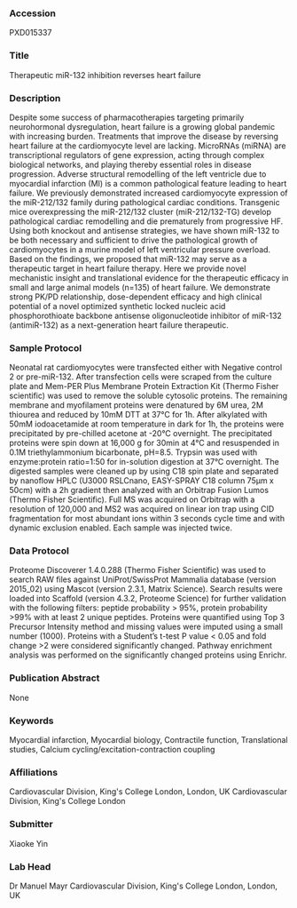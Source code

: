 ### Accession
PXD015337

### Title
Therapeutic miR-132 inhibition reverses heart failure

### Description
Despite some success of pharmacotherapies targeting primarily neurohormonal dysregulation, heart failure is a growing global pandemic with increasing burden. Treatments that improve the disease by reversing heart failure at the cardiomyocyte level are lacking. MicroRNAs (miRNA) are transcriptional regulators of gene expression, acting through complex biological networks, and playing thereby essential roles in disease progression. Adverse structural remodelling of the left ventricle due to myocardial infarction (MI) is a common pathological feature leading to heart failure. We previously demonstrated increased cardiomyocyte expression of the miR-212/132 family during pathological cardiac conditions. Transgenic mice overexpressing the miR-212/132 cluster (miR-212/132-TG) develop pathological cardiac remodelling and die prematurely from progressive HF. Using both knockout and antisense strategies, we have shown miR-132 to be both necessary and sufficient to drive the pathological growth of cardiomyocytes in a murine model of left ventricular pressure overload. Based on the findings, we proposed that miR-132 may serve as a therapeutic target in heart failure therapy. Here we provide novel mechanistic insight and translational evidence for the therapeutic efficacy in small and large animal models (n=135) of heart failure. We demonstrate strong PK/PD relationship, dose-dependent efficacy and high clinical potential of a novel optimized synthetic locked nucleic acid phosphorothioate backbone antisense oligonucleotide inhibitor of miR-132 (antimiR-132) as a next-generation heart failure therapeutic.

### Sample Protocol
Neonatal rat cardiomyocytes were transfected either with Negative control 2 or pre-miR-132. After transfection cells were scraped from the culture plate and Mem-PER Plus Membrane Protein Extraction Kit (Thermo Fisher scientific) was used to remove the soluble cytosolic proteins. The remaining membrane and myofilament proteins were denatured by 6M urea, 2M thiourea and reduced by 10mM DTT at 37°C for 1h. After alkylated with 50mM iodoacetamide at room temperature in dark for 1h, the proteins were precipitated by pre-chilled acetone at -20°C overnight. The precipitated proteins were spin down at 16,000 g for 30min at 4°C and resuspended in 0.1M triethylammonium bicarbonate, pH=8.5. Trypsin was used with enzyme:protein ratio=1:50 for in-solution digestion at 37°C overnight. The digested samples were cleaned up by using C18 spin plate and separated by nanoflow HPLC (U3000 RSLCnano, EASY-SPRAY C18 column 75µm x 50cm) with a 2h gradient then analyzed with an Orbitrap Fusion Lumos (Thermo Fisher Scientific). Full MS was acquired on Orbitrap with a resolution of 120,000 and MS2 was acquired on linear ion trap using CID fragmentation for most abundant ions within 3 seconds cycle time and with dynamic exclusion enabled. Each sample was injected twice.

### Data Protocol
Proteome Discoverer 1.4.0.288 (Thermo Fisher Scientific) was used to search RAW files against UniProt/SwissProt Mammalia database (version 2015_02) using Mascot (version 2.3.1, Matrix Science). Search results were loaded into Scaffold (version 4.3.2, Proteome Science) for further validation with the following filters: peptide probability > 95%, protein probability >99% with at least 2 unique peptides. Proteins were quantified using Top 3 Precursor Intensity method and missing values were imputed using a small number (1000). Proteins with a Student’s t-test P value < 0.05 and fold change >2 were considered significantly changed. Pathway enrichment analysis was performed on the significantly changed proteins using Enrichr.

### Publication Abstract
None

### Keywords
Myocardial infarction, Myocardial biology, Contractile function, Translational studies, Calcium cycling/excitation-contraction coupling

### Affiliations
Cardiovascular Division, King's College London, London, UK
Cardiovascular Division, King's College London

### Submitter
Xiaoke Yin

### Lab Head
Dr Manuel Mayr
Cardiovascular Division, King's College London, London, UK


